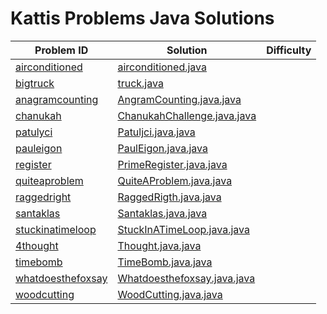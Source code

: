 # Kattis Problems Java Solutions
Problem ID | Solution | Difficulty
--- | --- |---
[airconditioned](https://open.kattis.com/problems/airconditioned) | [airconditioned.java](https://github.com/antoniocaia/kattis/tree/master/src/kattis/airconditioned) | 
[bigtruck](https://open.kattis.com/problems/bigtruck) | [truck.java](https://github.com/antoniocaia/kattis/tree/master/src/kattis/truck) | 
[anagramcounting](https://open.kattis.com/problems/anagramcounting) | [AngramCounting.java.java](https://github.com/antoniocaia/kattis/blob/master/src/kattis/AngramCounting.java) | 
[chanukah](https://open.kattis.com/problems/chanukah) | [ChanukahChallenge.java.java](https://github.com/antoniocaia/kattis/blob/master/src/kattis/ChanukahChallenge.java) | 
[patulyci](https://open.kattis.com/problems/patulyci) | [Patuljci.java.java](https://github.com/antoniocaia/kattis/blob/master/src/kattis/Patuljci.java) | 
[pauleigon](https://open.kattis.com/problems/pauleigon) | [PaulEigon.java.java](https://github.com/antoniocaia/kattis/blob/master/src/kattis/PaulEigon.java) | 
[register](https://open.kattis.com/problems/register) | [PrimeRegister.java.java](https://github.com/antoniocaia/kattis/blob/master/src/kattis/PrimeRegister.java) | 
[quiteaproblem](https://open.kattis.com/problems/quiteaproblem) | [QuiteAProblem.java.java](https://github.com/antoniocaia/kattis/blob/master/src/kattis/QuiteAProblem.java) | 
[raggedright](https://open.kattis.com/problems/raggedright) | [RaggedRigth.java.java](https://github.com/antoniocaia/kattis/blob/master/src/kattis/RaggedRigth.java) | 
[santaklas](https://open.kattis.com/problems/santaklas) | [Santaklas.java.java](https://github.com/antoniocaia/kattis/blob/master/src/kattis/Santaklas.java) | 
[stuckinatimeloop](https://open.kattis.com/problems/stuckinatimeloop) | [StuckInATimeLoop.java.java](https://github.com/antoniocaia/kattis/blob/master/src/kattis/StuckInATimeLoop.java) | 
[4thought](https://open.kattis.com/problems/4thought) | [Thought.java.java](https://github.com/antoniocaia/kattis/blob/master/src/kattis/Thought.java) | 
[timebomb](https://open.kattis.com/problems/timebomb) | [TimeBomb.java.java](https://github.com/antoniocaia/kattis/blob/master/src/kattis/TimeBomb.java) | 
[whatdoesthefoxsay](https://open.kattis.com/problems/whatdoesthefoxsay) | [Whatdoesthefoxsay.java.java](https://github.com/antoniocaia/kattis/blob/master/src/kattis/Whatdoesthefoxsay.java) | 
[woodcutting](https://open.kattis.com/problems/woodcutting) | [WoodCutting.java.java](https://github.com/antoniocaia/kattis/blob/master/src/kattis/WoodCutting.java) | 
